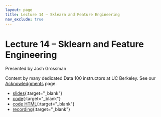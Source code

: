```yaml
---
layout: page
title: Lecture 14 – Sklearn and Feature Engineering
nav_exclude: true
---
```


# Lecture 14 – Sklearn and Feature Engineering

Presented by Josh Grossman

Content by many dedicated Data 100 instructors at UC Berkeley. See our [Acknowledgments](../../acks) page.

- [slides](https://docs.google.com/presentation/d/1r43RA8foiOB-CaNRs_vLlW2CU4c8aFd-9acjBZX1MqA/edit?usp=sharing){:target="_blank"}
- [code](https://data100.datahub.berkeley.edu/hub/user-redirect/git-pull?repo=https%3A%2F%2Fgithub.com%2FDS-100%2Fsp25-student&urlpath=lab%2Ftree%2Fsp25-student%2Flecture%2Flec14%2Flec14.ipynb&branch=main){:target="_blank"}
- [code HTML](../../resources/assets/lectures/lec14/lec14.html){:target="_blank"}
- [recording](https://youtu.be/D0mVPSat4hQ){:target="_blank"}
